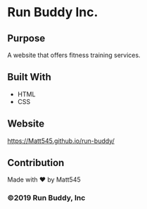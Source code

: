 # Run Buddy Inc.

## Purpose
A website that offers fitness training services.

## Built With
* HTML
* CSS

## Website
https://Matt545.github.io/run-buddy/

## Contribution
Made with ❤️ by Matt545

### ©️2019 Run Buddy, Inc 
